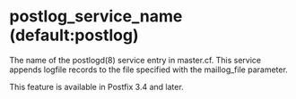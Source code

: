 # postlog_service_name (default:postlog) 

 The name of the postlogd(8) service entry in master.cf.
This service appends logfile records to the file specified
with the maillog_file parameter. 

 This feature is available in Postfix 3.4 and later. 


